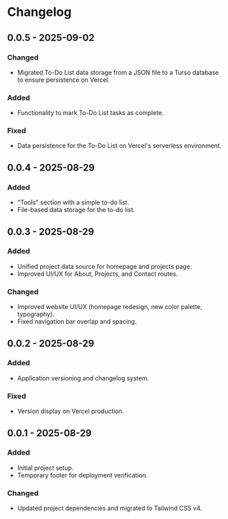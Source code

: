 # Changelog

## 0.0.5 - 2025-09-02

### Changed
- Migrated To-Do List data storage from a JSON file to a Turso database to ensure persistence on Vercel.

### Added
- Functionality to mark To-Do List tasks as complete.

### Fixed
- Data persistence for the To-Do List on Vercel's serverless environment.

## 0.0.4 - 2025-08-29

### Added
- "Tools" section with a simple to-do list.
- File-based data storage for the to-do list.

## 0.0.3 - 2025-08-29

### Added
- Unified project data source for homepage and projects page.
- Improved UI/UX for About, Projects, and Contact routes.

### Changed
- Improved website UI/UX (homepage redesign, new color palette, typography).
- Fixed navigation bar overlap and spacing.

## 0.0.2 - 2025-08-29

### Added
- Application versioning and changelog system.

### Fixed
- Version display on Vercel production.

## 0.0.1 - 2025-08-29

### Added
- Initial project setup.
- Temporary footer for deployment verification.

### Changed
- Updated project dependencies and migrated to Tailwind CSS v4.
